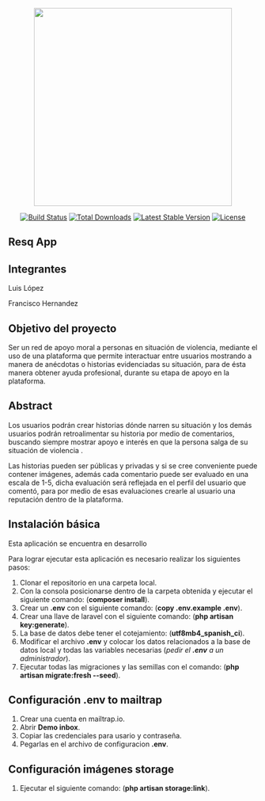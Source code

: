 <p align="center"><img src="https://res.cloudinary.com/dtfbvvkyp/image/upload/v1566331377/laravel-logolockup-cmyk-red.svg" width="400"></p>

<p align="center">
<a href="https://travis-ci.org/laravel/framework"><img src="https://travis-ci.org/laravel/framework.svg" alt="Build Status"></a>
<a href="https://packagist.org/packages/laravel/framework"><img src="https://poser.pugx.org/laravel/framework/d/total.svg" alt="Total Downloads"></a>
<a href="https://packagist.org/packages/laravel/framework"><img src="https://poser.pugx.org/laravel/framework/v/stable.svg" alt="Latest Stable Version"></a>
<a href="https://packagist.org/packages/laravel/framework"><img src="https://poser.pugx.org/laravel/framework/license.svg" alt="License"></a>
</p>

## Resq App
## Integrantes
Luis López

Francisco Hernandez

## Objetivo del proyecto
Ser un red de apoyo moral a personas en situación de violencia, mediante el uso de una plataforma que permite interactuar entre usuarios mostrando a manera de anécdotas o historias evidenciadas su situación, para de ésta manera obtener ayuda profesional, durante su etapa de apoyo en la plataforma.

## Abstract
Los usuarios podrán crear historias dónde narren su situación y los demás usuarios podrán retroalimentar su historia por medio de comentarios, buscando siempre mostrar apoyo e interés en que la persona salga de su situación de violencia .

Las historias pueden ser públicas y privadas y si se cree conveniente puede contener imágenes, además cada comentario puede ser evaluado en una escala de 1-5, dicha evaluación será reflejada en el perfil del usuario que comentó, para por medio de esas evaluaciones crearle al usuario una reputación dentro de la plataforma.

## Instalación básica
Esta aplicación se encuentra en desarrollo

Para lograr ejecutar esta aplicación es necesario realizar los siguientes pasos:

1.  Clonar el repositorio en una carpeta local.
2.  Con la consola posicionarse dentro de la carpeta obtenida y ejecutar el siguiente comando: (**composer install**).
3.  Crear un **.env** con el siguiente comando: (**copy .env.example .env**).
4.  Crear una llave de laravel con el siguiente comando: (**php artisan key:generate**).
5.  La base de datos debe tener el cotejamiento: (**utf8mb4_spanish_ci**).
5.  Modificar el archivo **.env** y colocar los datos relacionados a la base de datos local y todas las variables necesarias (*pedir el **.env** a un administrador*).
6.  Ejecutar todas las migraciones y las semillas con el comando: (**php artisan migrate:fresh --seed**).

## Configuración .env to mailtrap
1.  Crear una cuenta en mailtrap.io.
2.  Abrir **Demo inbox**.
3.  Copiar las credenciales para usario y contraseña.
4.  Pegarlas en el archivo de configuracion **.env**.

## Configuración imágenes storage
1. Ejecutar el siguiente comando: (**php artisan storage:link**).
